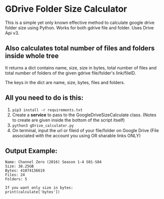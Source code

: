 # GDrive Folder Size Calculator

This is a simple yet only known effective method to calculate google drive folder size using Python.
Works for both gdrive file and folder. Uses Drive Api v3.

## Also calculates total number of files and folders inside whole tree

It returns a dict contains name, size, size in bytes, total number of files and total number of folders
of the given gdrive file/folder's link/fileID. 

The keys in the dict are name, size, bytes, files and folders.

## All you need to do is this:
1) ```pip3 install -r requirements.txt```
2) Create a **service** to pass to the GoogleDriveSizeCalculate class. (Notes to create are given inside the bottom of the script itself)
3) ```python3 gDrive_calculator.py```
4) On terminal, input the url or fileid of your file/folder on Google Drive (File associated with the account you using OR sharable links ONLY)

## Output Example:
```
Name: Channel Zero (2016) Season 1-4 S01-S04 
Size: 38.25GB
Bytes: 41074136619
Files: 24
Folders: 5

If you want only size in bytes:
print(calculate['bytes'])
```
